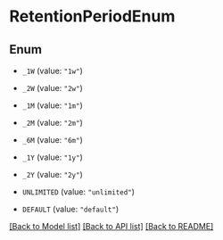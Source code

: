 # RetentionPeriodEnum

## Enum


* `_1W` (value: `"1w"`)

* `_2W` (value: `"2w"`)

* `_1M` (value: `"1m"`)

* `_2M` (value: `"2m"`)

* `_6M` (value: `"6m"`)

* `_1Y` (value: `"1y"`)

* `_2Y` (value: `"2y"`)

* `UNLIMITED` (value: `"unlimited"`)

* `DEFAULT` (value: `"default"`)


[[Back to Model list]](../README.md#documentation-for-models) [[Back to API list]](../README.md#documentation-for-api-endpoints) [[Back to README]](../README.md)


